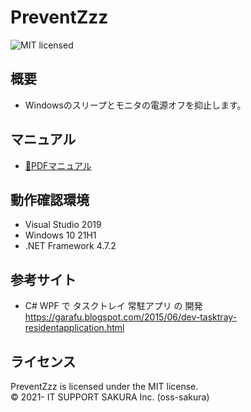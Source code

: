 PreventZzz
===============
![MIT licensed][shield-license]

概要
-----------------
 * Windowsのスリープとモニタの電源オフを抑止します。

マニュアル
----------
* [🔗PDFマニュアル](PreventZzzManual_ja.pdf)

動作確認環境
---------------------
  * Visual Studio 2019
  * Windows 10 21H1
  * .NET Framework 4.7.2

参考サイト
---------
* C# WPF で タスクトレイ 常駐アプリ の 開発  
https://garafu.blogspot.com/2015/06/dev-tasktray-residentapplication.html

ライセンス
-------
PreventZzz is licensed under the MIT license.  
&copy; 2021- IT SUPPORT SAKURA Inc. (oss-sakura)

[shield-license]: https://img.shields.io/badge/license-MIT-blue.svg